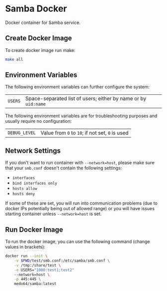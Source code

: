 # Samba Docker

Docker container for Samba service.


## Create Docker Image

To create docker image run make:
~~~bash
make all
~~~


## Environment Variables

The following environment variables can further configure the system:

|                     |                                                                |
|---------------------|----------------------------------------------------------------|
| `USERS`             | Space-separated list of users; either by name or by `uid:name` |

The following environment variables are for troubleshooting purposes and
usually require no configuration:

|                     |                                                 |
|---------------------|-------------------------------------------------|
| `DEBUG_LEVEL`       | Value from `0` to `10`; if not set, `0` is used |


## Network Settings

If you don't want to run container with `--network=host`, please make sure that
your `smb.conf` doesn't contain the following settings:
* `interfaces`
* `bind interfaces only`
* `hosts allow`
* `hosts deny`

If some of these are set, you will run into communication problems (due to
docker IPs potentially being out of allowed range) or you will have issues
starting container unless `--network=host` is set.


## Run Docker Image

To run the docker image, you can use the following command (change values in
brackets):
~~~bash
docker run --init \
    -v $PWD/test/smb.conf:/etc/samba/smb.conf \
    -v /tmp:/share/test \
    -e USERS="1000:test1;test2"
    --network=host \
    -p 445:445 \
    medo64/samba:latest
~~~
